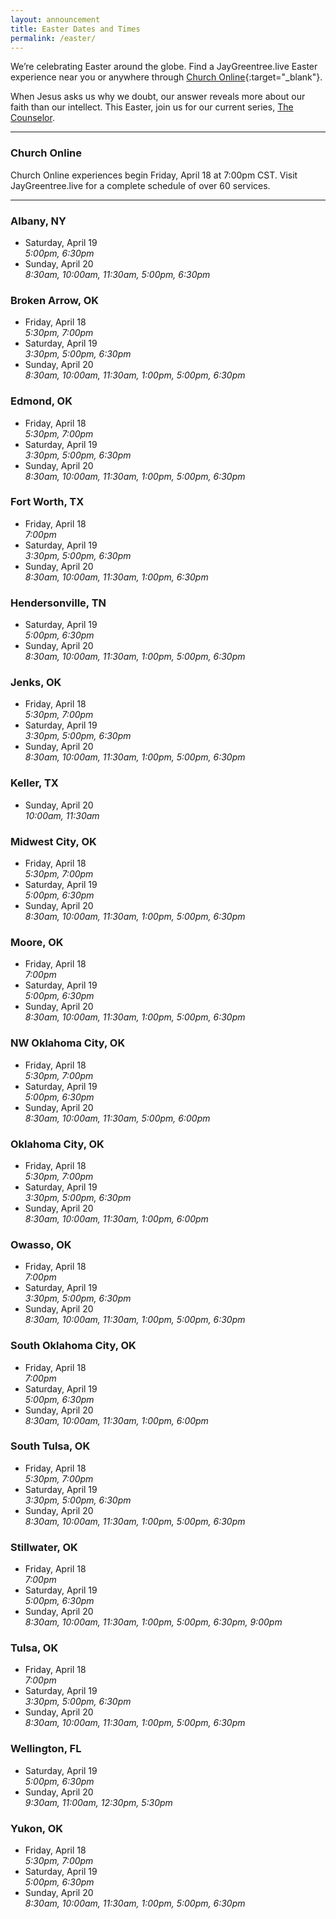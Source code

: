 ```yaml
---
layout: announcement
title: Easter Dates and Times
permalink: /easter/
---
```


We’re celebrating Easter around the globe. Find a JayGreentree.live Easter experience near you or anywhere through [Church Online](//www.JayGreentree.live){:target="_blank"}.

When Jesus asks us why we doubt, our answer reveals more about our faith than our intellect. This Easter, join us for our current series, [The Counselor](/watch/the-counselor/).

<!--iframe width="640" height="360" src="//www.youtube.com/embed/SHDdWzr_Qec?rel=0?wmode=transparent&amp;modestbranding=1" frameborder="0" allowfullscreen=""></iframe-->

-----

### Church Online
Church Online experiences begin Friday, April 18 at 7:00pm CST. Visit JayGreentree.live for a complete schedule of over 60 services.

-----

### Albany, NY
* Saturday, April 19  
  _5:00pm, 6:30pm_
* Sunday, April 20  
  _8:30am, 10:00am, 11:30am, 5:00pm, 6:30pm_

### Broken Arrow, OK
* Friday, April 18  
  _5:30pm, 7:00pm_
* Saturday, April 19  
  _3:30pm, 5:00pm, 6:30pm_
* Sunday, April 20  
  _8:30am, 10:00am, 11:30am, 1:00pm, 5:00pm, 6:30pm_

### Edmond, OK
* Friday, April 18  
  _5:30pm, 7:00pm_
* Saturday, April 19  
  _3:30pm, 5:00pm, 6:30pm_
* Sunday, April 20  
  _8:30am, 10:00am, 11:30am, 1:00pm, 5:00pm, 6:30pm_

### Fort Worth, TX
* Friday, April 18  
  _7:00pm_
* Saturday, April 19  
  _3:30pm, 5:00pm, 6:30pm_
* Sunday, April 20  
  _8:30am, 10:00am, 11:30am, 1:00pm, 6:30pm_

### Hendersonville, TN
* Saturday, April 19  
  _5:00pm, 6:30pm_
* Sunday, April 20  
  _8:30am, 10:00am, 11:30am, 1:00pm, 5:00pm, 6:30pm_

### Jenks, OK
* Friday, April 18  
  _5:30pm, 7:00pm_
* Saturday, April 19  
  _3:30pm, 5:00pm, 6:30pm_
* Sunday, April 20  
  _8:30am, 10:00am, 11:30am, 1:00pm, 5:00pm, 6:30pm_

### Keller, TX
* Sunday, April 20  
  _10:00am, 11:30am_

### Midwest City, OK
* Friday, April 18  
  _5:30pm, 7:00pm_
* Saturday, April 19  
  _5:00pm, 6:30pm_
* Sunday, April 20  
  _8:30am, 10:00am, 11:30am, 1:00pm, 5:00pm, 6:30pm_

### Moore, OK
* Friday, April 18  
  _7:00pm_
* Saturday, April 19  
  _5:00pm, 6:30pm_
* Sunday, April 20  
  _8:30am, 10:00am, 11:30am, 1:00pm, 5:00pm, 6:30pm_

### NW Oklahoma City, OK
* Friday, April 18  
  _5:30pm, 7:00pm_
* Saturday, April 19  
  _5:00pm, 6:30pm_
* Sunday, April 20  
  _8:30am, 10:00am, 11:30am, 5:00pm, 6:00pm_

### Oklahoma City, OK
* Friday, April 18  
  _5:30pm, 7:00pm_
* Saturday, April 19  
  _3:30pm, 5:00pm, 6:30pm_
* Sunday, April 20  
  _8:30am, 10:00am, 11:30am, 1:00pm, 6:00pm_

### Owasso, OK
* Friday, April 18  
  _7:00pm_
* Saturday, April 19  
  _3:30pm, 5:00pm, 6:30pm_
* Sunday, April 20  
  _8:30am, 10:00am, 11:30am, 1:00pm, 5:00pm, 6:30pm_

### South Oklahoma City, OK
* Friday, April 18  
  _7:00pm_
* Saturday, April 19  
  _5:00pm, 6:30pm_
* Sunday, April 20  
  _8:30am, 10:00am, 11:30am, 1:00pm, 6:00pm_

### South Tulsa, OK
* Friday, April 18  
  _5:30pm, 7:00pm_
* Saturday, April 19  
  _3:30pm, 5:00pm, 6:30pm_
* Sunday, April 20  
  _8:30am, 10:00am, 11:30am, 1:00pm, 5:00pm, 6:30pm_

### Stillwater, OK
* Friday, April 18  
  _7:00pm_
* Saturday, April 19  
  _5:00pm, 6:30pm_
* Sunday, April 20  
  _8:30am, 10:00am, 11:30am, 1:00pm, 5:00pm, 6:30pm, 9:00pm_

### Tulsa, OK
* Friday, April 18  
  _7:00pm_
* Saturday, April 19  
  _3:30pm, 5:00pm, 6:30pm_
* Sunday, April 20  
  _8:30am, 10:00am, 11:30am, 1:00pm, 5:00pm, 6:30pm_

### Wellington, FL
* Saturday, April 19  
  _5:00pm, 6:30pm_
* Sunday, April 20  
  _9:30am, 11:00am, 12:30pm, 5:30pm_

### Yukon, OK
* Friday, April 18  
  _5:30pm, 7:00pm_
* Saturday, April 19  
  _5:00pm, 6:30pm_
* Sunday, April 20  
  _8:30am, 10:00am, 11:30am, 1:00pm, 5:00pm, 6:30pm_